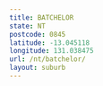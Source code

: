 ```yaml
---
title: BATCHELOR
state: NT
postcode: 0845
latitude: -13.045118
longitude: 131.038475
url: /nt/batchelor/
layout: suburb
---
```

